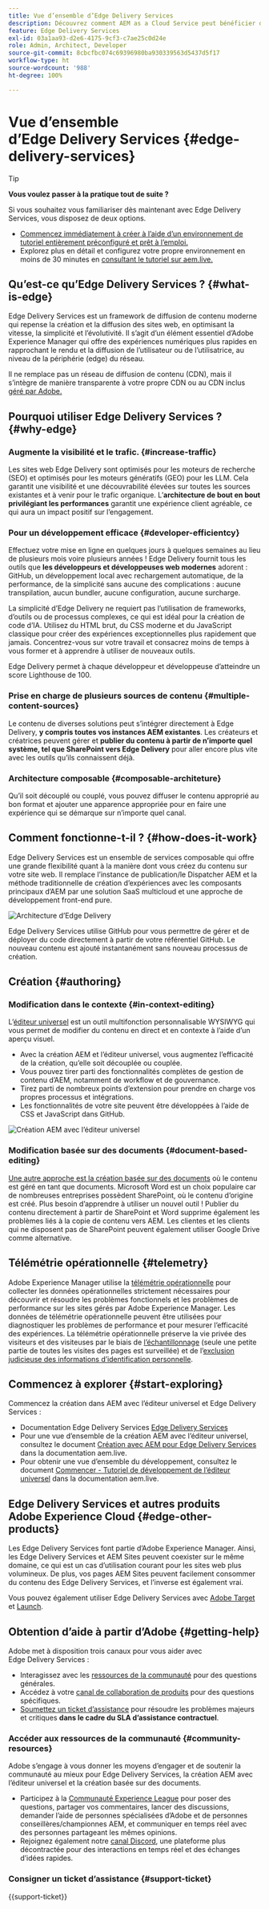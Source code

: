 ```yaml
---
title: Vue d’ensemble d’Edge Delivery Services
description: Découvrez comment AEM as a Cloud Service peut bénéficier des performances et des scores Lighthouse parfaits proposés par Edge Delivery Services.
feature: Edge Delivery Services
exl-id: 03a1aa93-d2e6-4175-9cf3-c7ae25c0d24e
role: Admin, Architect, Developer
source-git-commit: 8cbcfbc074c69396980ba930339563d5437d5f17
workflow-type: ht
source-wordcount: '988'
ht-degree: 100%

---
```



# Vue d’ensemble d’Edge Delivery Services {#edge-delivery-services}

>[!TIP]
>
>**Vous voulez passer à la pratique tout de suite ?**
>
>Si vous souhaitez vous familiariser dès maintenant avec Edge Delivery Services, vous disposez de deux options.
>* [Commencez immédiatement à créer à l’aide d’un environnement de tutoriel entièrement préconfiguré et prêt à l’emploi.](https://www.aem.live/developer/ue-trial)
>* Explorez plus en détail et configurez votre propre environnement en moins de 30 minutes en [consultant le tutoriel sur aem.live.](https://www.aem.live/developer/ue-tutorial)

## Qu’est-ce qu’Edge Delivery Services ? {#what-is-edge}

Edge Delivery Services est un framework de diffusion de contenu moderne qui repense la création et la diffusion des sites web, en optimisant la vitesse, la simplicité et l’évolutivité. Il s’agit d’un élément essentiel d’Adobe Experience Manager qui offre des expériences numériques plus rapides en rapprochant le rendu et la diffusion de l’utilisateur ou de l’utilisatrice, au niveau de la périphérie (edge) du réseau.

Il ne remplace pas un réseau de diffusion de contenu (CDN), mais il s’intègre de manière transparente à votre propre CDN ou au CDN inclus [géré par Adobe.](/help/implementing/dispatcher/cdn.md)

## Pourquoi utiliser Edge Delivery Services ? {#why-edge}

### Augmente la visibilité et le trafic. {#increase-traffic}

Les sites web Edge Delivery sont optimisés pour les moteurs de recherche (SEO) et optimisés pour les moteurs génératifs (GEO) pour les LLM. Cela garantit une visibilité et une découvrabilité élevées sur toutes les sources existantes et à venir pour le trafic organique. L’**architecture de bout en bout privilégiant les performances** garantit une expérience client agréable, ce qui aura un impact positif sur l’engagement.

### Pour un développement efficace {#developer-efficientcy}

Effectuez votre mise en ligne en quelques jours à quelques semaines au lieu de plusieurs mois voire plusieurs années ! Edge Delivery fournit tous les outils que **les développeurs et développeuses web modernes** adorent : GitHub, un développement local avec rechargement automatique, de la performance, de la simplicité sans aucune des complications : aucune transpilation, aucun bundler, aucune configuration, aucune surcharge.

La simplicité d’Edge Delivery ne requiert pas l’utilisation de frameworks, d’outils ou de processus complexes, ce qui est idéal pour la création de code d’IA. Utilisez du HTML brut, du CSS moderne et du JavaScript classique pour créer des expériences exceptionnelles plus rapidement que jamais. Concentrez-vous sur votre travail et consacrez moins de temps à vous former et à apprendre à utiliser de nouveaux outils.

Edge Delivery permet à chaque développeur et développeuse d’atteindre un score Lighthouse de 100.

### Prise en charge de plusieurs sources de contenu {#multiple-content-sources}

Le contenu de diverses solutions peut s’intégrer directement à Edge Delivery, **y compris toutes vos instances AEM existantes**. Les créateurs et créatrices peuvent gérer et **publier du contenu à partir de n’importe quel système, tel que SharePoint vers Edge Delivery** pour aller encore plus vite avec les outils qu’ils connaissent déjà.

### Architecture composable {#composable-architeture}

Qu’il soit découplé ou couplé, vous pouvez diffuser le contenu approprié au bon format et ajouter une apparence appropriée pour en faire une expérience qui se démarque sur n’importe quel canal.

## Comment fonctionne-t-il ? {#how-does-it-work}

Edge Delivery Services est un ensemble de services composable qui offre une grande flexibilité quant à la manière dont vous créez du contenu sur votre site web. Il remplace l’instance de publication/le Dispatcher AEM et la méthode traditionnelle de création d’expériences avec les composants principaux d’AEM par une solution SaaS multicloud et une approche de développement front-end pure.

![Architecture d’Edge Delivery](assets/aem-with-eds-architecture.png)

Edge Delivery Services utilise GitHub pour vous permettre de gérer et de déployer du code directement à partir de votre référentiel GitHub. Le nouveau contenu est ajouté instantanément sans nouveau processus de création.

## Création {#authoring}

### Modification dans le contexte {#in-context-editing}

L’[éditeur universel](/help/implementing/universal-editor/introduction.md) est un outil multifonction personnalisable WYSIWYG qui vous permet de modifier du contenu en direct et en contexte à l’aide d’un aperçu visuel.

* Avec la création AEM et l’éditeur universel, vous augmentez l’efficacité de la création, qu’elle soit découplée ou couplée.
* Vous pouvez tirer parti des fonctionnalités complètes de gestion de contenu d’AEM, notamment de workflow et de gouvernance.
* Tirez parti de nombreux points d’extension pour prendre en charge vos propres processus et intégrations.
* Les fonctionnalités de votre site peuvent être développées à l’aide de CSS et JavaScript dans GitHub.

![Création AEM avec l’éditeur universel](assets/wysiwyg-authoring.png)

### Modification basée sur des documents {#document-based-editing}

[Une autre approche est la création basée sur des documents](https://www.aem.live/docs/authoring) où le contenu est géré en tant que documents. Microsoft Word est un choix populaire car de nombreuses entreprises possèdent SharePoint, où le contenu d’origine est créé. Plus besoin d’apprendre à utiliser un nouvel outil ! Publier du contenu directement à partir de SharePoint et Word supprime également les problèmes liés à la copie de contenu vers AEM. Les clientes et les clients qui ne disposent pas de SharePoint peuvent également utiliser Google Drive comme alternative.

## Télémétrie opérationnelle {#telemetry}

Adobe Experience Manager utilise la [télémétrie opérationnelle](https://www.aem.live/docs/operational-telemetry) pour collecter les données opérationnelles strictement nécessaires pour découvrir et résoudre les problèmes fonctionnels et les problèmes de performance sur les sites gérés par Adobe Experience Manager. Les données de télémétrie opérationnelle peuvent être utilisées pour diagnostiquer les problèmes de performance et pour mesurer l’efficacité des expériences. La télémétrie opérationnelle préserve la vie privée des visiteurs et des visiteuses par le biais de [l’échantillonnage](https://www.aem.live/docs/operational-telemetry#operational-telemetry-data-is-sampled) (seule une petite partie de toutes les visites des pages est surveillée) et de l’[exclusion judicieuse des informations d’identification personnelle](https://www.aem.live/docs/operational-telemetry#what-data-is-being-collected).

## Commencez à explorer {#start-exploring}

Commencez la création dans AEM avec l’éditeur universel et Edge Delivery Services :

* Documentation Edge Delivery Services [Edge Delivery Services](https://www.aem.live)
* Pour une vue d’ensemble de la création AEM avec l’éditeur universel, consultez le document [Création avec AEM pour Edge Delivery Services](https://www.aem.live/docs/aem-authoring) dans la documentation aem.live.
* Pour obtenir une vue d’ensemble du développement, consultez le document [Commencer - Tutoriel de développement de l’éditeur universel](https://www.aem.live/developer/ue-tutorial) dans la documentation aem.live.

## Edge Delivery Services et autres produits Adobe Experience Cloud {#edge-other-products}

Les Edge Delivery Services font partie d’Adobe Experience Manager. Ainsi, les Edge Delivery Services et AEM Sites peuvent coexister sur le même domaine, ce qui est un cas d’utilisation courant pour les sites web plus volumineux. De plus, vos pages AEM Sites peuvent facilement consommer du contenu des Edge Delivery Services, et l’inverse est également vrai.

Vous pouvez également utiliser Edge Delivery Services avec [Adobe Target](https://www.aem.live/developer/target-integration) et [Launch](https://experienceleague.adobe.com/fr/docs/experience-platform/tags/home).

## Obtention d’aide à partir d’Adobe {#getting-help}

Adobe met à disposition trois canaux pour vous aider avec Edge Delivery Services :

* Interagissez avec les [ressources de la communauté](#community-resources) pour des questions générales.
* Accédez à votre [canal de collaboration de produits](#collaboration-channel) pour des questions spécifiques.
* [Soumettez un ticket d’assistance](#support-ticket) pour résoudre les problèmes majeurs et critiques **dans le cadre du SLA d’assistance contractuel**.

### Accéder aux ressources de la communauté {#community-resources}

Adobe s’engage à vous donner les moyens d’engager et de soutenir la communauté au mieux pour Edge Delivery Services, la création AEM avec l’éditeur universel et la création basée sur des documents.

* Participez à la [Communauté Experience League](https://adobe.ly/3Q6kTKl) pour poser des questions, partager vos commentaires, lancer des discussions, demander l’aide de personnes spécialisées d’Adobe et de personnes conseillères/championnes AEM, et communiquer en temps réel avec des personnes partageant les mêmes opinions.
* Rejoignez également notre [canal Discord](https://discord.gg/aem-live), une plateforme plus décontractée pour des interactions en temps réel et des échanges d’idées rapides.

### Consigner un ticket d’assistance {#support-ticket}

{{support-ticket}}
